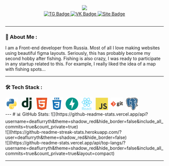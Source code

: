 <div id="header" align="center">
  <img src="https://media.giphy.com/media/usXZmmgP9Z7kf39fnq/giphy.gif" width="400"/>
  <div id="badges">
  <a href="https://t.me/deaflurryth" target="_blank">
    <img src="https://img.shields.io/badge/Telegram-blue?style=for-the-badge&logo=telegram&logoColor=white" alt="TG Badge"/>
  </a>
  <a href="https://vk.com/deaflurryth" target="_blank">
    <img src="https://img.shields.io/badge/vk-white?style=for-the-badge&logo=vk&logoColor=black" alt="VK Badge"/>
  </a>
  <a href="https://itsforge.ru/" target="_blank">
    <img src="https://img.shields.io/badge/website-black?style=for-the-badge&logo=net&logoColor=white" alt="Site Badge"/>
  </a>
</div>
<img src="https://komarev.com/ghpvc/?username=deaflurryth&style=flat-square&color=red" alt=""/>
</div>


---
### :anger: About Me :
I am a Front-end developer from Russia. Most of all I love making websites using beautiful figma layouts. Seriously, this has probably become my second hobby after fishing. Fishing is also crazy, I was ready to participate in any startup related to this. For example, I really liked the idea of ​​a map with fishing spots…

---
### :hammer_and_wrench: Tech Stack :
<div>
  <img src="https://github.com/devicons/devicon/blob/master/icons/python/python-original.svg" title="python" **alt="python" width="40" height="40"/>&nbsp;
  <img src="https://github.com/devicons/devicon/blob/master/icons/django/django-plain.svg" title="django" **alt="django" width="40" height="40"/>&nbsp;
  <img src="https://github.com/devicons/devicon/blob/master/icons/html5/html5-original.svg" title="HTML5" alt="HTML" width="40" height="40"/>&nbsp;
  <img src="https://github.com/devicons/devicon/blob/master/icons/css3/css3-plain-wordmark.svg"  title="CSS3" alt="CSS" width="40" height="40"/>&nbsp;
  <img src="https://github.com/devicons/devicon/blob/master/icons/fastapi/fastapi-original.svg" title="Fastapi" **alt="Fastapi" width="40" height="40"/>&nbsp;
  <img src="https://github.com/devicons/devicon/blob/master/icons/react/react-original-wordmark.svg" title="React" alt="React" width="40" height="40"/>&nbsp;
  <img src="https://github.com/devicons/devicon/blob/master/icons/javascript/javascript-original.svg" title="JavaScript" alt="JavaScript" width="40" height="40"/>&nbsp;
  <img src="https://github.com/devicons/devicon/blob/master/icons/git/git-original-wordmark.svg" title="Git" **alt="Git" width="40" height="40"/>&nbsp;
  <img src="https://github.com/devicons/devicon/blob/master/icons/postgresql/postgresql-original.svg" title="postgresql" **alt="postgresql" width="40" height="40"/>&nbsp;
</div>
---
# 📊 GitHub Stats:
![](https://github-readme-stats.vercel.app/api?username=deaflurryth&theme=shadow_red&hide_border=false&include_all_commits=true&count_private=true)<br/>
![](https://github-readme-streak-stats.herokuapp.com/?user=deaflurryth&theme=shadow_red&hide_border=false)<br/>
![](https://github-readme-stats.vercel.app/api/top-langs/?username=deaflurryth&theme=shadow_red&hide_border=false&include_all_commits=true&count_private=true&layout=compact)

---

